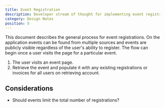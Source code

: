 ```yaml
---
title: Event Registration
description: Developer stream of thought for implementing event registrations.
category: Design Notes
position: 5
---
```


This document describes the general process for event registrations. On the application events can be found from multiple sources and events are publicly visible regardless of the user's ability to register. The flow can begin once a user visits the page for a particular event.

1. The user visits an event page.
2. Retrieve the event and populate it with any existing registrations or invoices for all users on retrieving account.


## Considerations

- Should events limit the  total number of registrations?
